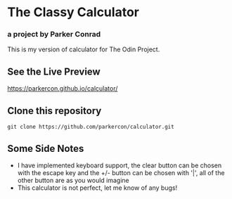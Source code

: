 # The Classy Calculator
### a project by Parker Conrad
This is my version of calculator for The Odin Project. 

## See the Live Preview
https://parkercon.github.io/calculator/

## Clone this repository
`git clone https://github.com/parkercon/calculator.git`

## Some Side Notes
* I have implemented keyboard support, the clear button can be chosen with the escape key and the +/- button can be chosen with '|', all of the other button are as you would imagine
* This calculator is not perfect, let me know of any bugs!
